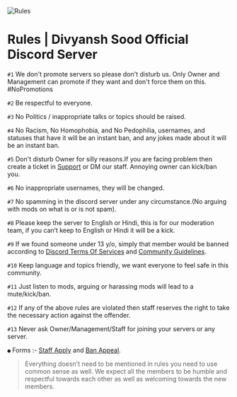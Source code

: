 ![Rules](https://user-images.githubusercontent.com/88816011/166413019-4e20dac0-885b-4e35-abe9-a8d765d2aed4.png)

# Rules | Divyansh Sood Official Discord Server

` #1 ` We don't promote servers so please don't disturb us. Only Owner and Management can promote if they want and don't force them on this. #NoPromotions

` #2 ` Be respectful to everyone.

` #3 ` No Politics / inappropriate talks or topics should be raised.

` #4 ` No Racism, No Homophobia, and No Pedophilia, usernames, and statuses that have it will be an instant ban, and any jokes made about it will be an instant ban.

` #5 ` Don't disturb Owner for silly reasons.If you are facing problem then create a ticket in [Support](https://discord.gg/dYbHzzKX8x) or DM our staff. Annoying owner can kick/ban you.

` #6 ` No inappropriate usernames, they will be changed.

` #7 ` No spamming in the discord server under any circumstance.(No arguing with mods on what is or is not spam).

` #8 ` Please keep the server to English or Hindi, this is for our moderation team, if you can’t keep to English or Hindi it will be a kick.

` #9 ` If we found someone under 13 y/o, simply that member would be banned according to [Discord Terms Of Services](https://discord.com/terms) and [Community Guidelines](https://discord.com/guidelines).

` #10 ` Keep language and topics friendly, we want everyone to feel safe in this community.

` #11 ` Just listen to mods, arguing or harassing mods will lead to a mute/kick/ban.

` #12 ` If any of the above rules are violated then staff reserves the right to take the necessary action against the offender.

` #13 ` Never ask Owner/Management/Staff for joining your servers or any server.

` ● ` Forms :- [Staff Apply](https://docs.google.com/forms/d/e/1FAIpQLSduLphzr2tyLfreZgfPMtIGE93bM-91P4jGN56Geb7y1Zl_Yg/viewform) and [Ban Appeal](https://forms.gle/HtgWT4YFVaUJASTy6).

> Everything doesn't need to be mentioned in rules you need to use common sense as well. We expect all the members to be humble and respectful towards each other as well as welcoming towards the new members.
